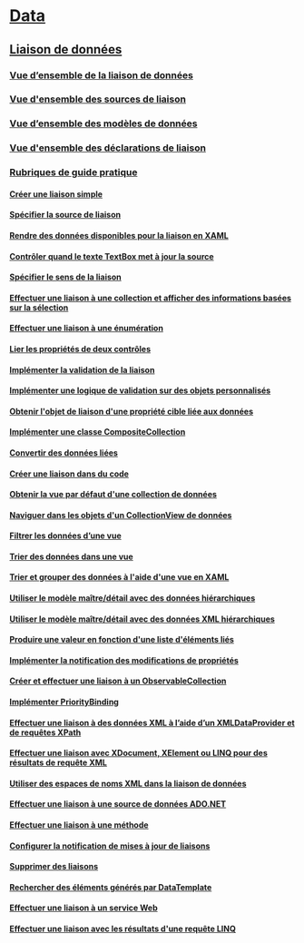 # [Data](index.md)
## [Liaison de données](data-binding-wpf.md)
### [Vue d’ensemble de la liaison de données](data-binding-overview.md)
### [Vue d'ensemble des sources de liaison](binding-sources-overview.md)
### [Vue d’ensemble des modèles de données](data-templating-overview.md)
### [Vue d'ensemble des déclarations de liaison](binding-declarations-overview.md)
### [Rubriques de guide pratique](data-binding-how-to-topics.md)
#### [Créer une liaison simple](how-to-create-a-simple-binding.md)
#### [Spécifier la source de liaison](how-to-specify-the-binding-source.md)
#### [Rendre des données disponibles pour la liaison en XAML](how-to-make-data-available-for-binding-in-xaml.md)
#### [Contrôler quand le texte TextBox met à jour la source](how-to-control-when-the-textbox-text-updates-the-source.md)
#### [Spécifier le sens de la liaison](how-to-specify-the-direction-of-the-binding.md)
#### [Effectuer une liaison à une collection et afficher des informations basées sur la sélection](how-to-bind-to-a-collection-and-display-information-based-on-selection.md)
#### [Effectuer une liaison à une énumération](how-to-bind-to-an-enumeration.md)
#### [Lier les propriétés de deux contrôles](how-to-bind-the-properties-of-two-controls.md)
#### [Implémenter la validation de la liaison](how-to-implement-binding-validation.md)
#### [Implémenter une logique de validation sur des objets personnalisés](how-to-implement-validation-logic-on-custom-objects.md)
#### [Obtenir l'objet de liaison d'une propriété cible liée aux données](how-to-get-the-binding-object-from-a-bound-target-property.md)
#### [Implémenter une classe CompositeCollection](how-to-implement-a-compositecollection.md)
#### [Convertir des données liées](how-to-convert-bound-data.md)
#### [Créer une liaison dans du code](how-to-create-a-binding-in-code.md)
#### [Obtenir la vue par défaut d'une collection de données](how-to-get-the-default-view-of-a-data-collection.md)
#### [Naviguer dans les objets d'un CollectionView de données](how-to-navigate-through-the-objects-in-a-data-collectionview.md)
#### [Filtrer les données d’une vue](how-to-filter-data-in-a-view.md)
#### [Trier des données dans une vue](how-to-sort-data-in-a-view.md)
#### [Trier et grouper des données à l'aide d'une vue en XAML](how-to-sort-and-group-data-using-a-view-in-xaml.md)
#### [Utiliser le modèle maître/détail avec des données hiérarchiques](how-to-use-the-master-detail-pattern-with-hierarchical-data.md)
#### [Utiliser le modèle maître/détail avec des données XML hiérarchiques](how-to-use-the-master-detail-pattern-with-hierarchical-xml-data.md)
#### [Produire une valeur en fonction d'une liste d'éléments liés](how-to-produce-a-value-based-on-a-list-of-bound-items.md)
#### [Implémenter la notification des modifications de propriétés](how-to-implement-property-change-notification.md)
#### [Créer et effectuer une liaison à un ObservableCollection](how-to-create-and-bind-to-an-observablecollection.md)
#### [Implémenter PriorityBinding](how-to-implement-prioritybinding.md)
#### [Effectuer une liaison à des données XML à l’aide d’un XMLDataProvider et de requêtes XPath](how-to-bind-to-xml-data-using-an-xmldataprovider-and-xpath-queries.md)
#### [Effectuer une liaison avec XDocument, XElement ou LINQ pour des résultats de requête XML](how-to-bind-to-xdocument-xelement-or-linq-for-xml-query-results.md)
#### [Utiliser des espaces de noms XML dans la liaison de données](how-to-use-xml-namespaces-in-data-binding.md)
#### [Effectuer une liaison à une source de données ADO.NET](how-to-bind-to-an-ado-net-data-source.md)
#### [Effectuer une liaison à une méthode](how-to-bind-to-a-method.md)
#### [Configurer la notification de mises à jour de liaisons](how-to-set-up-notification-of-binding-updates.md)
#### [Supprimer des liaisons](how-to-clear-bindings.md)
#### [Rechercher des éléments générés par DataTemplate](how-to-find-datatemplate-generated-elements.md)
#### [Effectuer une liaison à un service Web](how-to-bind-to-a-web-service.md)
#### [Effectuer une liaison avec les résultats d'une requête LINQ](how-to-bind-to-the-results-of-a-linq-query.md)
